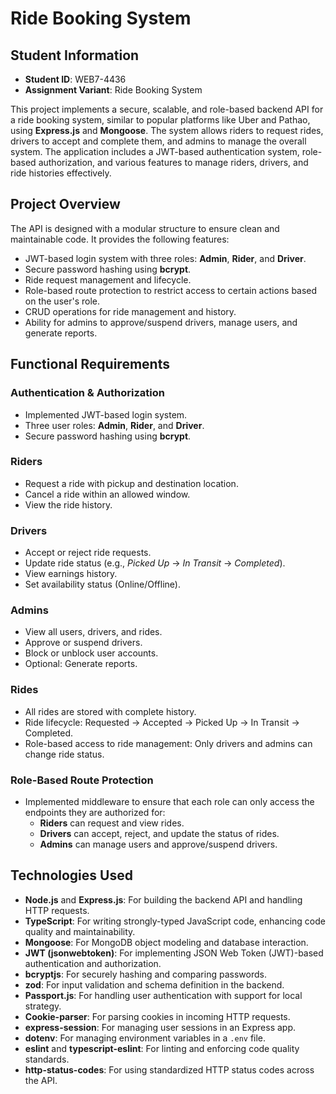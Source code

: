 # Ride Booking System

## Student Information

- **Student ID**: WEB7-4436
- **Assignment Variant**: Ride Booking System

This project implements a secure, scalable, and role-based backend API for a ride booking system, similar to popular platforms like Uber and Pathao, using **Express.js** and **Mongoose**. The system allows riders to request rides, drivers to accept and complete them, and admins to manage the overall system. The application includes a JWT-based authentication system, role-based authorization, and various features to manage riders, drivers, and ride histories effectively.

## Project Overview

The API is designed with a modular structure to ensure clean and maintainable code. It provides the following features:

- JWT-based login system with three roles: **Admin**, **Rider**, and **Driver**.
- Secure password hashing using **bcrypt**.
- Ride request management and lifecycle.
- Role-based route protection to restrict access to certain actions based on the user's role.
- CRUD operations for ride management and history.
- Ability for admins to approve/suspend drivers, manage users, and generate reports.

## Functional Requirements

### Authentication & Authorization

- Implemented JWT-based login system.
- Three user roles: **Admin**, **Rider**, and **Driver**.
- Secure password hashing using **bcrypt**.

### Riders

- Request a ride with pickup and destination location.
- Cancel a ride within an allowed window.
- View the ride history.

### Drivers

- Accept or reject ride requests.
- Update ride status (e.g., _Picked Up_ → _In Transit_ → _Completed_).
- View earnings history.
- Set availability status (Online/Offline).

### Admins

- View all users, drivers, and rides.
- Approve or suspend drivers.
- Block or unblock user accounts.
- Optional: Generate reports.

### Rides

- All rides are stored with complete history.
- Ride lifecycle: Requested → Accepted → Picked Up → In Transit → Completed.
- Role-based access to ride management: Only drivers and admins can change ride status.

### Role-Based Route Protection

- Implemented middleware to ensure that each role can only access the endpoints they are authorized for:
  - **Riders** can request and view rides.
  - **Drivers** can accept, reject, and update the status of rides.
  - **Admins** can manage users and approve/suspend drivers.

## Technologies Used

- **Node.js** and **Express.js**: For building the backend API and handling HTTP requests.
- **TypeScript**: For writing strongly-typed JavaScript code, enhancing code quality and maintainability.
- **Mongoose**: For MongoDB object modeling and database interaction.
- **JWT (jsonwebtoken)**: For implementing JSON Web Token (JWT)-based authentication and authorization.
- **bcryptjs**: For securely hashing and comparing passwords.
- **zod**: For input validation and schema definition in the backend.
- **Passport.js**: For handling user authentication with support for local strategy.
- **Cookie-parser**: For parsing cookies in incoming HTTP requests.
- **express-session**: For managing user sessions in an Express app.
- **dotenv**: For managing environment variables in a `.env` file.
- **eslint** and **typescript-eslint**: For linting and enforcing code quality standards.
- **http-status-codes**: For using standardized HTTP status codes across the API.
